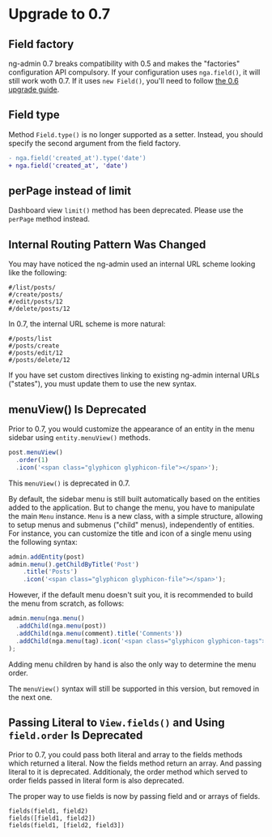 # Upgrade to 0.7

## Field factory

ng-admin 0.7 breaks compatibility with 0.5 and makes the "factories" configuration API compulsory. If your configuration uses `nga.field()`, it will still work woth 0.7. If it uses `new Field()`, you'll need to follow [the 0.6 upgrade guide](https://github.com/marmelab/ng-admin/blob/b3c7b1afc6a52651df6ba4454d8461620339b4da/UPGRADE-0.6.md).

## Field type

Method `Field.type()` is no longer supported as a setter. Instead, you should specify the second argument from the field factory.

``` diff
- nga.field('created_at').type('date')
+ nga.field('created_at', 'date')
```

## perPage instead of limit

Dashboard view `limit()` method has been deprecated. Please use the `perPage` method instead.

## Internal Routing Pattern Was Changed

You may have noticed the ng-admin used an internal URL scheme looking like the following:

```
#/list/posts/
#/create/posts/
#/edit/posts/12
#/delete/posts/12
```

In 0.7, the internal URL scheme is more natural:

```
#/posts/list
#/posts/create
#/posts/edit/12
#/posts/delete/12
```

If you have set custom directives linking to existing ng-admin internal URLs ("states"), you must update them to use the new syntax.

## menuView() Is Deprecated

Prior to 0.7, you would customize the appearance of an entity in the menu sidebar using `entity.menuView()` methods.

```js
post.menuView()
  .order(1)
  .icon('<span class="glyphicon glyphicon-file"></span>');
```

This `menuView()` is deprecated in 0.7. 

By default, the sidebar menu is still built automatically based on the entities added to the application. But to change the menu, you have to manipulate the main `Menu` instance. `Menu` is a new class, with a simple structure, allowing to setup menus and submenus ("child" menus), independently of entities. For instance, you can customize the title and icon of a single menu using the following syntax:

```js
admin.addEntity(post)
admin.menu().getChildByTitle('Post')
    .title('Posts')
    .icon('<span class="glyphicon glyphicon-file"></span>');
```

However, if the default menu doesn't suit you, it is recommended to build the menu from scratch, as follows:

```js
admin.menu(nga.menu()
  .addChild(nga.menu(post))
  .addChild(nga.menu(comment).title('Comments'))
  .addChild(nga.menu(tag).icon('<span class="glyphicon glyphicon-tags"></span>'))
);
```

Adding menu children by hand is also the only way to determine the menu order.

The `menuView()` syntax will still be supported in this version, but removed in the next one.

## Passing Literal to `View.fields()` and Using `field.order` Is Deprecated
Prior to 0.7, you could pass both literal and array to the fields methods which returned a literal. Now the fields method return an array. And passing literal to it is deprecated.
Additionaly, the order method which served to order fields passed in literal form is also deprecated.

The proper way to use fields is now by passing field and or arrays of fields.
```
fields(field1, field2)
fields([field1, field2])
fields(field1, [field2, field3])
```
